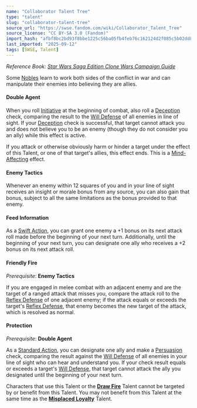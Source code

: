 ```yaml
---
name: "Collaborator Talent Tree"
type: "talent"
slug: "collaborator-talent-tree"
source_url: "https://swse.fandom.com/wiki/Collaborator_Talent_Tree"
source_license: "CC BY-SA 3.0 (Fandom)"
import_hash: "afbf8bc2bd93f8bbe1225c56ba05fb4feb76c162124d2f085c5b02dd8e6f3d3b"
last_imported: "2025-09-12"
tags: [SWSE, Talent]
---
```

*Reference Book: [Star Wars Saga Edition Clone Wars Campaign Guide](https://swse.fandom.com/wiki/Star_Wars_Saga_Edition_Clone_Wars_Campaign_Guide)*

<nowiki> </nowiki>Some [Nobles](https://swse.fandom.com/wiki/Nobles) learn to work both sides of the conflict in war and can manipulate their enemies into believing they are allies. 

#### **Double Agent**
When you roll [Initiative](https://swse.fandom.com/wiki/Initiative) at the beginning of combat, also roll a [Deception](https://swse.fandom.com/wiki/Deception) check, comparing the result to the [Will Defense](https://swse.fandom.com/wiki/Will_Defense) of all enemies in line of sight. If your [Deception](https://swse.fandom.com/wiki/Deception) check is successful, that target cannot attack you and does not believe you to be an enemy (though they do not consider you an ally) while this effect is active.

If you attack or otherwise obviously harm or hinder a target under the effect of this Talent, or one of that target's allies, this effect ends. This is a [Mind-Affecting](https://swse.fandom.com/wiki/Mind-Affecting) effect.

#### **Enemy Tactics**
Whenever an enemy within 12 squares of you and in your line of sight receives an insight or morale bonus from any source, you can also gain that bonus, subject to all the same limitations as the bonus provided to that enemy.

#### **Feed Information**
As a [Swift Action](https://swse.fandom.com/wiki/Swift_Action), you can grant one enemy a +1 bonus on its next attack roll made before the beginning of your next turn. Additionally, until the beginning of your next turn, you can designate one ally who receives a +2 bonus on its next attack roll.

#### **Friendly Fire**
*Prerequisite*: **Enemy Tactics**

If you are engaged in melee combat with an adjacent enemy and are the target of a ranged attack that misses you, compare the attack roll to the [Reflex Defense](https://swse.fandom.com/wiki/Reflex_Defense) of one adjacent enemy; if the attack equals or exceeds the target's [Reflex Defense](https://swse.fandom.com/wiki/Reflex_Defense), that enemy becomes the new target of the attack, which is resolved as normal.

#### **Protection**
*Prerequisite*: **Double Agent**

As a [Standard Action](https://swse.fandom.com/wiki/Standard_Action), you can designate one ally and make a [Persuasion](https://swse.fandom.com/wiki/Persuasion) check, comparing the result against the [Will Defense](https://swse.fandom.com/wiki/Will_Defense) of all enemies in your line of sight who can hear and understand you. If your check result equals or exceeds a target's [Will Defense](https://swse.fandom.com/wiki/Will_Defense), that target cannot attack the ally you designated until the beginning of your next turn.

Characters that use this Talent or the [**Draw Fire**](https://swse.fandom.com/wiki/Draw_Fire) Talent cannot be targeted by or benefit from this Talent. You may not benefit from this Talent at the same time as the [**Misplaced Loyalty**](https://swse.fandom.com/wiki/Misplaced_Loyalty) Talent.